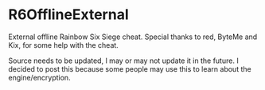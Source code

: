 # R6OfflineExternal
External offline Rainbow Six Siege cheat. Special thanks to red, ByteMe and Kix, for some help with the cheat.

Source needs to be updated, I may or may not update it in the future. I decided to post this because some people may use this to learn about the engine/encryption.
